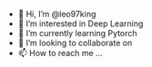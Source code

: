 - 👋 Hi, I’m @leo97king
- 👀 I’m interested in Deep Learning
- 🌱 I’m currently learning Pytorch
- 💞️ I’m looking to collaborate on 
- 📫 How to reach me ...

<!---
leo97king/leo97king is a ✨ special ✨ repository because its `README.md` (this file) appears on your GitHub profile.
You can click the Preview link to take a look at your changes.
--->

